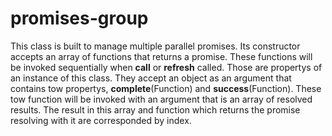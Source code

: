 # promises-group
This class is built to manage multiple parallel promises. Its constructor accepts an array of functions that returns a promise. These functions will be invoked sequentially when **call** or **refresh** called. Those are propertys of an instance of this class. They accept an object as an argument that contains tow propertys, **complete**(Function) and **success**(Function). These tow function will be invoked with an argument that is an array of resolved results. The result in this array and function which returns the promise resolving with it are corresponded by index.
   
   
